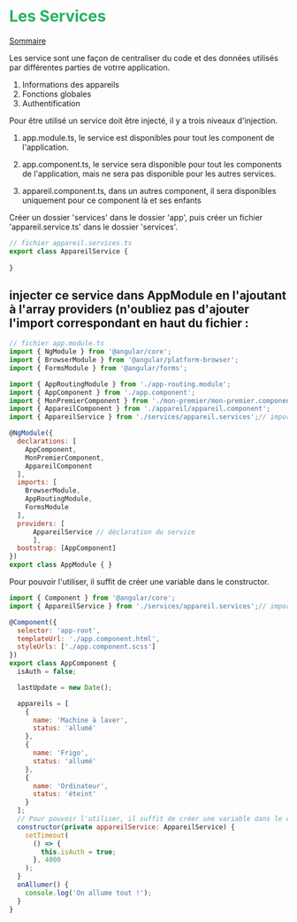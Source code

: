 # <div style="color: #26B260">**Les Services**</div>

[Sommaire](./00-Sommaire.md)

Les service sont une façon de centraliser du code et des données utilisés par différentes parties de votrre application.

1. Informations des appareils
2. Fonctions globales
3. Authentification

Pour être utilisé un service doit être injecté, il y a trois niveaux d'injection.

1. app.module.ts, le service est disponibles pour tout les component de l'application.

2. app.component.ts, le service sera disponible pour tout les components de l'application, mais ne sera pas disponible pour les autres services.

3. appareil.component.ts, dans un autres component, il sera disponibles uniquement pour ce component là et ses enfants

Créer un dossier 'services' dans le dossier 'app', puis créer un fichier 'appareil.service.ts' dans le dossier 'services'.

```javascript
// fichier appareil.services.ts
export class AppareilService {
    
}
```

## injecter ce service dans  AppModule  en l'ajoutant à l'array  providers  (n'oubliez pas d'ajouter l'import correspondant en haut du fichier :

```javascript
// fichier app.module.ts
import { NgModule } from '@angular/core';
import { BrowserModule } from '@angular/platform-browser';
import { FormsModule } from '@angular/forms';

import { AppRoutingModule } from './app-routing.module';
import { AppComponent } from './app.component';
import { MonPremierComponent } from './mon-premier/mon-premier.component';
import { AppareilComponent } from './appareil/appareil.component';
import { AppareilService } from './services/appareil.services';// import

@NgModule({
  declarations: [
    AppComponent,
    MonPremierComponent,
    AppareilComponent
  ],
  imports: [
    BrowserModule,
    AppRoutingModule,
    FormsModule
  ],
  providers: [
      AppareilService // déclaration du service
      ],
  bootstrap: [AppComponent]
})
export class AppModule { }

```

Pour pouvoir l'utiliser, il suffit de créer une variable dans le constructor.

```javascript
import { Component } from '@angular/core';
import { AppareilService } from './services/appareil.services';// import

@Component({
  selector: 'app-root',
  templateUrl: './app.component.html',
  styleUrls: ['./app.component.scss']
})
export class AppComponent {
  isAuth = false;

  lastUpdate = new Date();

  appareils = [
    {
      name: 'Machine à laver',
      status: 'allumé'
    },
    {
      name: 'Frigo',
      status: 'allumé'
    },
    {
      name: 'Ordinateur',
      status: 'éteint'
    }
  ];
  // Pour pouvoir l'utiliser, il suffit de créer une variable dans le constructor.
  constructor(private appareilService: AppareilService) {
    setTimeout(
      () => {
        this.isAuth = true;
      }, 4000
    );
  }
  onAllumer() {
    console.log('On allume tout !');
  }
}

```
